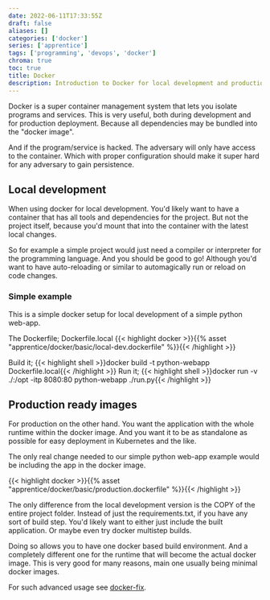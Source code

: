 ```yaml
---
date: 2022-06-11T17:33:55Z
draft: false
aliases: []
categories: ['docker']
series: ['apprentice']
tags: ['programming', 'devops', 'docker']
chroma: true
toc: true
title: Docker
description: Introduction to Docker for local development and production deployment ready images.
---
```


Docker is a super container management system that lets you isolate programs and services.
This is very useful, both during development and for production deployment.
Because all dependencies may be bundled into the "docker image".

And if the program/service is hacked.
The adversary will only have access to the container.
Which with proper configuration should make it super hard for any adversary to gain persistence.

## Local development
When using docker for local development.
You'd likely want to have a container that has all tools and dependencies for the project.
But not the project itself, because you'd mount that into the container with the latest local changes.

So for example a simple project would just need a compiler or interpreter for the programming language.
And you should be good to go!
Although you'd want to have auto-reloading or similar to automagically run or reload on code changes.

### Simple example
This is a simple docker setup for local development of a simple python web-app.

The Dockerfile; Dockerfile.local
{{< highlight docker >}}{{% asset "apprentice/docker/basic/local-dev.dockerfile" %}}{{< /highlight >}}

Build it;
{{< highlight shell >}}docker build -t python-webapp Dockerfile.local{{< /highlight >}}
Run it;
{{< highlight shell >}}docker run -v ./:/opt -itp 8080:80 python-webapp ./run.py{{< /highlight >}}

## Production ready images
For production on the other hand.
You want the application with the whole runtime within the docker image.
And you want it to be as standalone as possible for easy deployment in Kubernetes and the like.

The only real change needed to our simple python web-app example would be including the app in the docker image.

{{< highlight docker >}}{{% asset "apprentice/docker/basic/production.dockerfile" %}}{{< /highlight >}}

The only difference from the local development version is the COPY of the entire project folder.
Instead of just the requirements.txt, if you have any sort of build step.
You'd likely want to either just include the built application.
Or maybe even try docker multistep builds.

Doing so allows you to have one docker based build environment.
And a completely different one for the runtime that will become the actual docker image.
This is very good for many reasons, main one usually being minimal docker images.

For such advanced usage see [docker-fix](../docker-fix).
